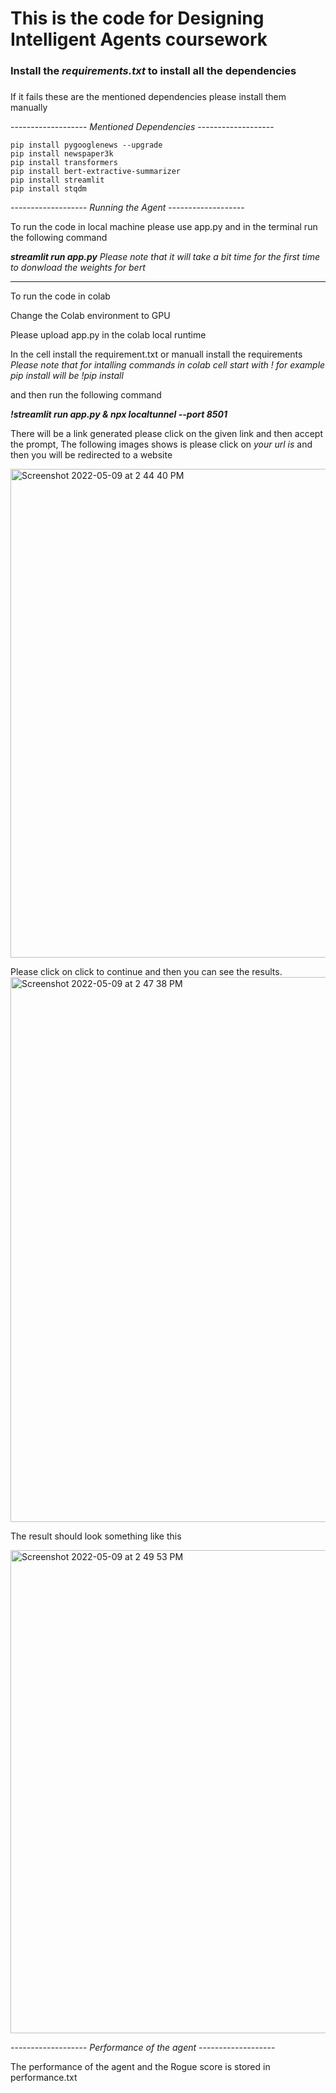 # This is the code for Designing Intelligent Agents coursework 

### Install the *requirements.txt* to install all the dependencies 
###

If it fails these are the mentioned dependencies please install them manually

------------------- *Mentioned Dependencies* -------------------


    pip install pygooglenews --upgrade
    pip install newspaper3k
    pip install transformers
    pip install bert-extractive-summarizer 
    pip install streamlit
    pip install stqdm


------------------- *Running the Agent* -------------------


To run the code in local machine please use app.py and in the terminal run the following command

***streamlit run app.py*** *Please note that it will take a bit time for the first time to donwload the weights for bert* 


-------------------------------


To run the code in colab

Change the Colab environment to GPU
    
Please upload app.py in the colab local runtime
    
In the cell install the requirement.txt or manuall install the requirements *Please note that for intalling commands in colab cell start with ! for example pip install will be !pip install*
    
and then run the following command

***!streamlit run app.py & npx localtunnel --port 8501***

There will be a link generated please click on the given link and then accept the prompt, 
The following images shows is please click on *your url is* and then you will be redirected to a website

<img width="782" alt="Screenshot 2022-05-09 at 2 44 40 PM" src="https://user-images.githubusercontent.com/41586858/167423509-14b27207-d473-49fd-b401-ab1387d5c37a.png">  

Please click on click to continue and then you can see the results.
<img width="872" alt="Screenshot 2022-05-09 at 2 47 38 PM" src="https://user-images.githubusercontent.com/41586858/167424110-b43495c6-76ec-494c-98eb-00c97522a202.png">


The result should look something like this

<img width="773" alt="Screenshot 2022-05-09 at 2 49 53 PM" src="https://user-images.githubusercontent.com/41586858/167424606-7f4e1e8e-cfb1-48c4-adcb-4456caf2ed32.png">


------------------- *Performance of the agent* -------------------


The performance of the agent and the Rogue score is stored in performance.txt






